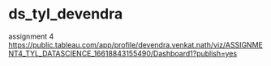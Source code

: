 # ds_tyl_devendra
assignment 4
https://public.tableau.com/app/profile/devendra.venkat.nath/viz/ASSIGNMENT4_TYL_DATASCIENCE_16618843155490/Dashboard1?publish=yes
